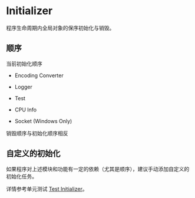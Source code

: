 # Initializer

程序生命周期内全局对象的保序初始化与销毁。

## 顺序

当前初始化顺序

- Encoding Converter

- Logger
- Test
- CPU Info
- Socket (Windows Only)

销毁顺序与初始化顺序相反

## 自定义的初始化

如果程序对上述模块和功能有一定的依赖（尤其是顺序），建议手动添加自定义的初始化任务。

详情参考单元测试 [Test Initializer](../test/TestInitializer/main.cpp)。